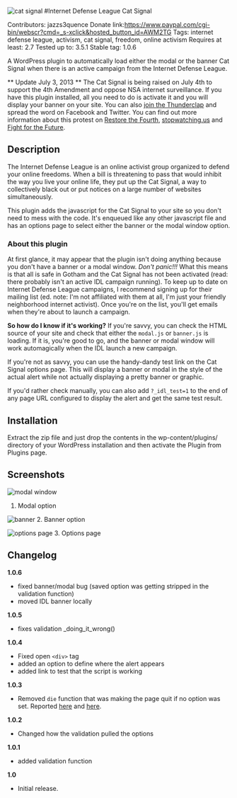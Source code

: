 ![cat signal](http://internetdefenseleague.org/images/vector/city_bat_signal.png)
#Internet Defense League Cat Signal

Contributors: jazzs3quence
Donate link:https://www.paypal.com/cgi-bin/webscr?cmd=_s-xclick&hosted_button_id=AWM2TG
Tags: internet defense league, activism, cat signal, freedom, online activism
Requires at least: 2.7
Tested up to: 3.5.1
Stable tag: 1.0.6

A WordPress plugin to automatically load either the modal or the banner Cat Signal when there is an active campaign from the Internet Defense League.

** Update July 3, 2013 **
The Cat Signal is being raised on July 4th to support the 4th Amendment and oppose NSA internet surveillance. If you have this plugin installed, all you need to do is activate it and you will display your banner on your site. You can also [join the Thunderclap](https://www.thunderclap.it/projects/2594-july-4th-protest-nsa-spying) and spread the word on Facebook and Twitter. You can find out more information about this protest on [Restore the Fourth](http://www.restorethefourth.net/), [stopwatching.us](https://optin.stopwatching.us/) and [Fight for the Future](https://cms.fightforthefuture.org/july-4th-celebrate-4th-amendment-post-it-everywhere/).

## Description

The Internet Defense League is an online activist group organized to defend your online freedoms. When a bill is threatening to pass that would inhibit the way you live your online life, they put up the Cat Signal, a way to collectively black out or put notices on a large number of websites simultaneously.

This plugin adds the javascript for the Cat Signal to your site so you don't need to mess with the code. It's enqueued like any other javascript file and has an options page to select either the banner or the modal window option.

### About this plugin

At first glance, it may appear that the plugin isn't doing anything because you don't have a banner or a modal window. *Don't panic!!!* What this means is that all is safe in Gotham and the Cat Signal has not been activated (read: there probably isn't an active IDL campaign running). To keep up to date on Internet Defense League campaigns, I recommend signing up for their mailing list (ed. note: I'm not affiliated with them at all, I'm just your friendly neighborhood internet activist). Once you're on the list, you'll get emails when they're about to launch a campaign.

**So how do I know if it's working?**
If you're savvy, you can check the HTML source of your site and check that either the `modal.js` or `banner.js` is loading. If it is, you're good to go, and the banner or modal window will work automagically when the IDL launch a new campaign.

If you're not as savvy, you can use the handy-dandy test link on the Cat Signal options page. This will display a banner or modal in the style of the actual alert while not actually displaying a pretty banner or graphic.

If you'd rather check manually, you can also add `?_idl_test=1` to the end of any page URL configured to display the alert and get the same test result.

## Installation

Extract the zip file and just drop the contents in the wp-content/plugins/ directory of your WordPress installation and then activate the Plugin from Plugins page.

## Screenshots

![modal window](https://github.com/jazzsequence/Cat-Signal/raw/master/screenshot-1.png)
1. Modal option

![banner](https://raw.github.com/jazzsequence/Cat-Signal/master/screenshot-2.png)
2. Banner option

![options page](https://raw.github.com/jazzsequence/Cat-Signal/master/screenshot-3.png)
3. Options page


## Changelog

**1.0.6**
- fixed banner/modal bug (saved option was getting stripped in the validation function)
- moved IDL banner locally

**1.0.5**
- fixes validation _doing_it_wrong()

**1.0.4**
- Fixed open `<div>` tag
- added an option to define where the alert appears
- added link to test that the script is working

**1.0.3**
- Removed `die` function that was making the page quit if no option was set. Reported [here](http://wordpress.org/support/topic/not-working-on-my-site-3) and [here](http://wordpress.org/support/topic/indexphp-quits-after-wordpress-meta-tag).

**1.0.2**
- Changed how the validation pulled the options

**1.0.1**
- added validation function

**1.0**
- Initial release.